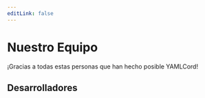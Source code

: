 ```yaml
---
editLink: false
---
```


<!-- markdownlint-disable -->
<script setup>
import { VPTeamMembers } from "vitepress/theme";

const members = {
  developers: [
    {
      avatar: "https://www.github.com/LonelyDeathVGX.png",
      links: [
        {
          icon: "github",
          link: "https://github.com/LonelyDeathVGX",
        },
      ],
      name: "LonelyDeathVGX",
      title: "Creador y Desarrollador Principal",
    },
  ],
};
</script>
<!-- markdownlint-restore -->

# Nuestro Equipo

¡Gracias a todas estas personas que han hecho posible YAMLCord!

## Desarrolladores

<!-- markdownlint-disable -->
<VPTeamMembers size="small" :members="members.developers" />
<!-- markdownlint-restore -->
